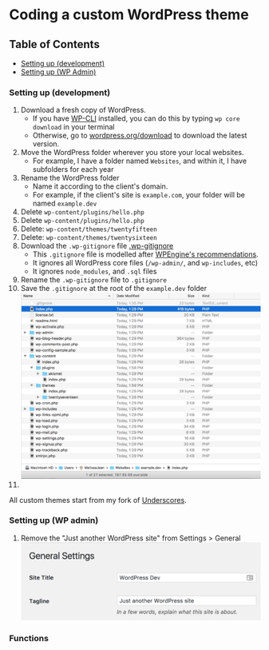 # Coding a custom WordPress theme

## Table of Contents

- [Setting up (development)](#setting-up-development)
- [Setting up (WP Admin)](#setting-up-wp-admin)

### Setting up (development)

1. Download a fresh copy of WordPress.
    - If you have [WP-CLI](http://wp-cli.org/) installed, you can do this by typing `wp core download` in your terminal
    - Otherwise, go to [wordpress.org/download](https://wordpress.org/download/) to download the latest version.
1. Move the WordPress folder wherever you store your local websites.
    - For example, I have a folder named `Websites`, and within it, I have subfolders for each year
1. Rename the WordPress folder
    - Name it according to the client's domain. 
    - For example, if the client's site is `example.com`, your folder will be named `example.dev`
1. Delete `wp-content/plugins/hello.php`
1. Delete `wp-content/plugins/hello.php`
1. Delete: `wp-content/themes/twentyfifteen`
1. Delete: `wp-content/themes/twentysixteen`
1. Download the `.wp-gitignore` file [.wp-gitignore](assets/.wp-gitignore)
    - This `.gitignore` file is modelled after [WPEngine's recommendations](https://wpengine.com/git/).
    - It ignores all WordPress core files (`/wp-admin/`, and `wp-includes`, etc)
    - It ignores `node_modules`, and `.sql` files
1. Rename the `.wp-gitignore` file to `.gitignore`
1. Save the `.gitignore` at the root of the `example.dev` folder
    ![finder window showing the files inside example.dev](assets/wp-example-install.jpg)
1. 

All custom themes start from my fork of [Underscores](https://github.com/melissajclark/_s).

### Setting up (WP admin)

1. Remove the "Just another WordPress site" from Settings > General ![wordpress admin general settings](assets/wp-general-settings.jpg)



### Functions

